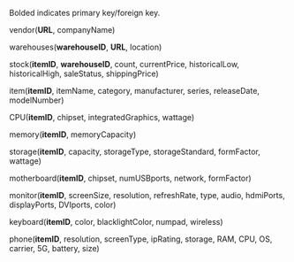 Bolded indicates primary key/foreign key.

vendor(**URL**, companyName)

warehouses(**warehouseID**, **URL**, location)

stock(**itemID**, **warehouseID**, count, currentPrice, historicalLow, historicalHigh, saleStatus, shippingPrice)

item(**itemID**, itemName, category, manufacturer, series, releaseDate, modelNumber)

CPU(**itemID**, chipset, integratedGraphics, wattage)

memory(**itemID**, memoryCapacity)

storage(**itemID**, capacity, storageType, storageStandard, formFactor, wattage)

motherboard(**itemID**, chipset, numUSBports, network, formFactor)

monitor(**itemID**, screenSize, resolution, refreshRate, type, audio, hdmiPorts, displayPorts, DVIports, color)

keyboard(**itemID**, color, blacklightColor, numpad, wireless)

phone(**itemID**, resolution, screenType, ipRating, storage, RAM, CPU, OS, carrier, 5G, battery, size)
